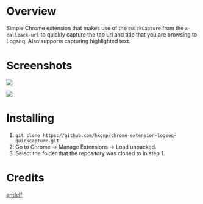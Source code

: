 # Overview

Simple Chrome extension that makes use of the `quickCapture` from the `x-callback-url` to quickly capture the tab url and title that you are browsing to Logseq. Also supports capturing highlighted text.

# Screenshots

![](/screenshots/logseq-quickcapture-1)

![](/screenshots/logseq-quickcapture-2)

# Installing

1. `git clone https://github.com/hkgnp/chrome-extension-logseq-quickcapture.git`
2. Go to Chrome -> Manage Extensions -> Load unpacked.
3. Select the folder that the repository was cloned to in step 1.

# Credits

[andelf](https://github.com/logseq/logseq/pull/5721)
